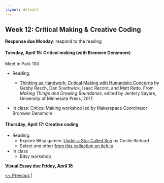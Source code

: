 ```yaml
---
layout: default
---
```


## Week 12: Critical Making & Creative Coding

**Response due Monday**: respond to the reading

#### Tuesday, April 15: Critical making (with Bronwen Densmore)

Meet in Park 100

- Reading:
	- [Thinking as Handwork: Critical Making with Humanistic Concerns](https://dhdebates.gc.cuny.edu/read/untitled-aa1769f2-6c55-485a-81af-ea82cce86966/section/4b5fd8b4-2a39-4d7a-a563-3e611da220f0#annotation-a5b02b3d-dcd3-4b9b-b307-0e78da5ec40c) by Gabby Resch, Dan Southwick, Isaac Record, and Matt Ratto. From *Making Things and Drawing Boundaries*, edited by Jentery Sayers, University of Minnesota Press, 2017.

- In class: Critical Making workshop led by Makerspace Coordinator Bronwen Densmore

#### Thursday, April 17: Creative coding

- Reading:
	- Explore Bitsy games: [Under a Star Called Sun](https://haraiva.itch.io/under-a-star-called-sun) by Cecile Richard
	- Select one other [from this collection on itch.io](https://itch.io/games/made-with-bitsy)
- In class
	- Bitsy workshop

**[Visual Essay due Friday, April 18](../assignments/visual-essay)**

[<< Previous](11) | <!-- [Next >> ](12) -->
